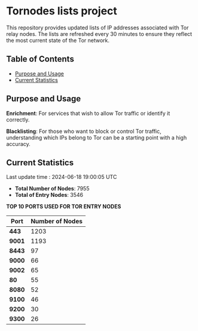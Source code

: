 # Tornodes lists project

This repository provides updated lists of IP addresses associated with Tor relay nodes. The lists are refreshed every 30 minutes to ensure they reflect the most current state of the Tor network.

## Table of Contents

- [Purpose and Usage](#purpose-and-usage)
- [Current Statistics](#current-statistics)


## Purpose and Usage

**Enrichment**: For services that wish to allow Tor traffic or identify it correctly.

**Blacklisting**: For those who want to block or control Tor traffic, understanding which IPs belong to Tor can be a starting point with a high accuracy.

## Current Statistics

Last update time : 2024-06-18 19:00:05 UTC

- **Total Number of Nodes**: 7955
- **Total of Entry Nodes**: 3546

**TOP 10 PORTS USED FOR TOR ENTRY NODES**

| **Port** | **Number of Nodes** |
|------|-----------------|
| **443**   | 1203  |
| **9001**   | 1193  |
| **8443**   | 97  |
| **9000**   | 66  |
| **9002**   | 65  |
| **80**   | 55  |
| **8080**   | 52  |
| **9100**   | 46  |
| **9200**   | 30  |
| **9300**   | 26  |

